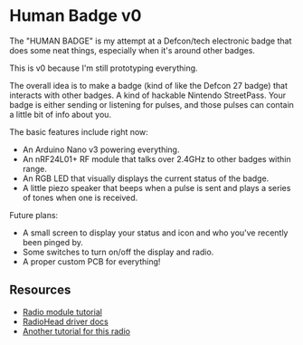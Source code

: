 # Human Badge v0

The "HUMAN BADGE" is my attempt at a Defcon/tech electronic badge that does some neat things, especially when it's around other badges.

This is v0 because I'm still prototyping everything.

The overall idea is to make a badge (kind of like the Defcon 27 badge) that interacts with other badges. A kind of hackable Nintendo StreetPass. Your badge is either sending or listening for pulses, and those pulses can contain a little bit of info about you.

The basic features include right now:

- An Arduino Nano v3 powering everything.
- An nRF24L01+ RF module that talks over 2.4GHz to other badges within range.
- An RGB LED that visually displays the current status of the badge.
- A little piezo speaker that beeps when a pulse is sent and plays a series of tones when one is received.

Future plans:

- A small screen to display your status and icon and who you've recently been pinged by.
- Some switches to turn on/off the display and radio.
- A proper custom PCB for everything!

## Resources

- [Radio module tutorial](https://www.deviceplus.com/how-tos/arduino-guide/nrf24l01-rf-module-tutorial/)
- [RadioHead driver docs](http://www.airspayce.com/mikem/arduino/RadioHead/classRH__RF24.html)
- [Another tutorial for this radio](https://www.instructables.com/id/Wireless-Remote-Using-24-Ghz-NRF24L01-Simple-Tutor/)
